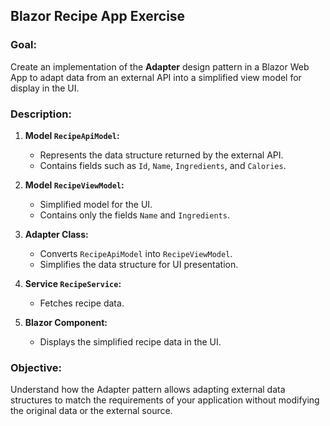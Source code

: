 ## Blazor Recipe App Exercise

### Goal:
Create an implementation of the **Adapter** design pattern in a Blazor Web App to adapt data from an external API into a simplified view model for display in the UI.

### Description:

1. **Model `RecipeApiModel`:**
   - Represents the data structure returned by the external API.
   - Contains fields such as `Id`, `Name`, `Ingredients`, and `Calories`.

2. **Model `RecipeViewModel`:**
   - Simplified model for the UI.
   - Contains only the fields `Name` and `Ingredients`.

3. **Adapter Class:**
   - Converts `RecipeApiModel` into `RecipeViewModel`.
   - Simplifies the data structure for UI presentation.

4. **Service `RecipeService`:**
   - Fetches recipe data.

5. **Blazor Component:**
   - Displays the simplified recipe data in the UI.

### Objective:
Understand how the Adapter pattern allows adapting external data structures to match the requirements of your application without modifying the original data or the external source.

